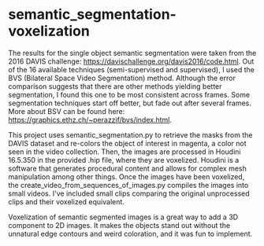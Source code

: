 # semantic_segmentation-voxelization

The results for the single object semantic segmentation were taken from the 2016 DAVIS challenge: https://davischallenge.org/davis2016/code.html. Out of the 16 available techniques (semi-supervised and supervised), I used the BVS (Bilateral Space Video Segmentation) method. Although the error comparison suggests that there are other methods yielding better segmentation, I found this one to be most consistent across frames. Some segmentation techniques start off better, but fade out after several frames. More about BSV can be found here: https://graphics.ethz.ch/~perazzif/bvs/index.html. 

This project uses semantic_segmentation.py to retrieve the masks from the DAVIS dataset and re-colors the object of interest in magenta, a color not seen in the video collection. Then, the images are processed in Houdini 16.5.350 in the provided .hip file, where they are voxelized. Houdini is a software that generates procedural content and allows for complex mesh manipulation among other things. Once the images have been voxelized, the create_video_from_sequences_of_images.py compiles the images into small videos. I've included small clips comparing the original unprocessed clips and their voxelized equivalent. 

Voxelization of semantic segmented images is a great way to add a 3D component to 2D images. It makes the objects stand out without the unnatural edge contours and weird coloration, and it was fun to implement.   
